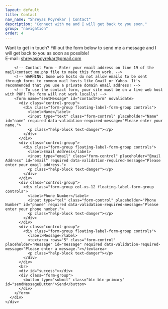 ```yaml
---
layout: default
title: Contact
nav_name: "Shreyas Poyrekar | Contact"
description: "Connect with me and I will get back to you soon."
group: "navigation"
order: 4
---
```

  <div class="container">
    <div class="row">
      <div class="col-lg-8 col-md-10 mx-auto">
        <p>Want to get in touch? Fill out the form below to send me a message and I will get back to you as soon as possible!
			<br />
			E-mail: <a href="mailto: shreyaspoyrekar@gmail.com">shreyaspoyrekar@gmail.com</a>
		</p>

        <!-- Contact Form - Enter your email address on line 19 of the mail/contact_me.php file to make this form work. -->
        <!-- WARNING: Some web hosts do not allow emails to be sent through forms to common mail hosts like Gmail or Yahoo. It's recommended that you use a private domain email address! -->
        <!-- To use the contact form, your site must be on a live web host with PHP! The form will not work locally! -->
        <form name="sentMessage" id="contactForm" novalidate>
          <div class="control-group">
            <div class="form-group floating-label-form-group controls">
              <label>Name</label>
              <input type="text" class="form-control" placeholder="Name" id="name" required data-validation-required-message="Please enter your name.">
              <p class="help-block text-danger"></p>
            </div>
          </div>
          <div class="control-group">
            <div class="form-group floating-label-form-group controls">
              <label>Email Address</label>
              <input type="email" class="form-control" placeholder="Email Address" id="email" required data-validation-required-message="Please enter your email address.">
              <p class="help-block text-danger"></p>
            </div>
          </div>
          <div class="control-group">
            <div class="form-group col-xs-12 floating-label-form-group controls">
              <label>Phone Number</label>
              <input type="tel" class="form-control" placeholder="Phone Number" id="phone" required data-validation-required-message="Please enter your phone number.">
              <p class="help-block text-danger"></p>
            </div>
          </div>
          <div class="control-group">
            <div class="form-group floating-label-form-group controls">
              <label>Message</label>
              <textarea rows="5" class="form-control" placeholder="Message" id="message" required data-validation-required-message="Please enter a message."></textarea>
              <p class="help-block text-danger"></p>
            </div>
          </div>
          <br>
          <div id="success"></div>
          <div class="form-group">
            <button type="submit" class="btn btn-primary" id="sendMessageButton">Send</button>
          </div>
        </form>
      </div>
    </div>
  </div>
